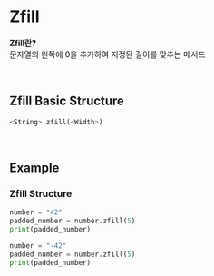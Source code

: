 # Zfill
**Zfill란?** <br>
문자열의 왼쪽에 0을 추가하여 지정된 길이를 맞추는 메서드

<br>

## Zfill Basic Structure
```python
<String>.zfill(<Width>)
```

<br>

## Example
### Zfill Structure
```python
number = "42"
padded_number = number.zfill(5)
print(padded_number)
```
```python
number = "-42"
padded_number = number.zfill(5)
print(padded_number)
```